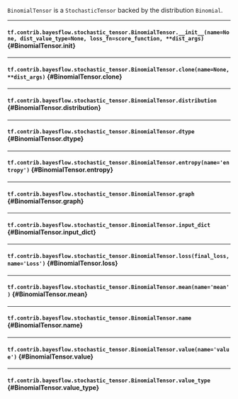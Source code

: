 `BinomialTensor` is a `StochasticTensor` backed by the distribution `Binomial`.
- - -

#### `tf.contrib.bayesflow.stochastic_tensor.BinomialTensor.__init__(name=None, dist_value_type=None, loss_fn=score_function, **dist_args)` {#BinomialTensor.__init__}




- - -

#### `tf.contrib.bayesflow.stochastic_tensor.BinomialTensor.clone(name=None, **dist_args)` {#BinomialTensor.clone}




- - -

#### `tf.contrib.bayesflow.stochastic_tensor.BinomialTensor.distribution` {#BinomialTensor.distribution}




- - -

#### `tf.contrib.bayesflow.stochastic_tensor.BinomialTensor.dtype` {#BinomialTensor.dtype}




- - -

#### `tf.contrib.bayesflow.stochastic_tensor.BinomialTensor.entropy(name='entropy')` {#BinomialTensor.entropy}




- - -

#### `tf.contrib.bayesflow.stochastic_tensor.BinomialTensor.graph` {#BinomialTensor.graph}




- - -

#### `tf.contrib.bayesflow.stochastic_tensor.BinomialTensor.input_dict` {#BinomialTensor.input_dict}




- - -

#### `tf.contrib.bayesflow.stochastic_tensor.BinomialTensor.loss(final_loss, name='Loss')` {#BinomialTensor.loss}




- - -

#### `tf.contrib.bayesflow.stochastic_tensor.BinomialTensor.mean(name='mean')` {#BinomialTensor.mean}




- - -

#### `tf.contrib.bayesflow.stochastic_tensor.BinomialTensor.name` {#BinomialTensor.name}




- - -

#### `tf.contrib.bayesflow.stochastic_tensor.BinomialTensor.value(name='value')` {#BinomialTensor.value}




- - -

#### `tf.contrib.bayesflow.stochastic_tensor.BinomialTensor.value_type` {#BinomialTensor.value_type}




